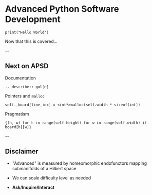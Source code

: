 # Advanced Python Software Development

    print("Hello World")

Now that this is covered...<!--.element: class="fragment"-->

--

## Next on APSD 

Documentation

    .. describe:: gol[n]

Pointers and ```malloc```

    self._board[line_idx] = <int*>malloc(self.width * sizeof(int))

Pragmatism

    {(h, w) for h in range(self.height) for w in range(self.width) if board[h][w]}

--

## Disclaimer

- "Advanced" is measured by homeomorphic endofunctors mapping submanifolds of a Hilbert space

- We can scale difficulty level as needed

- **Ask/Inquire/Interact**
